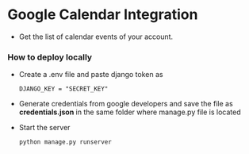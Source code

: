 # Google Calendar Integration

-   Get the list of calendar events of your account.

### **How to deploy locally**

-   Create a .env file and paste django token as

    ```
    DJANGO_KEY = "SECRET_KEY"
    ```

-   Generate credentials from google developers and save the file as **credentials.json** in the same folder where manage.py file is located

-   Start the server
    ```
    python manage.py runserver
    ```
